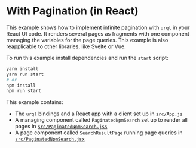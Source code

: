 # With Pagination (in React)

This example shows how to implement infinite pagination with `urql` in your React UI code. It
renders several pages as fragments with one component managing the variables for the page queries.
This example is also reapplicable to other libraries, like Svelte or Vue.

To run this example install dependencies and run the `start` script:

```sh
yarn install
yarn run start
# or
npm install
npm run start
```

This example contains:

- The `urql` bindings and a React app with a client set up in [`src/App.js`](src/App.jsx)
- A managing component called `PaginatedNpmSearch` set up to render all pages in [`src/PaginatedNpmSearch.jss`](src/PaginatedNpmSearch.jsx)
- A page component called `SearchResultPage` running page queries in [`src/PaginatedNpmSearch.jsx`](src/PaginatedNpmSearch.jsx)
